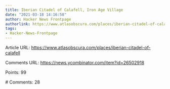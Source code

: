```yaml
---
title: Iberian Citadel of Calafell, Iron Age Village
date: "2021-03-18 14:16:58"
author: Hacker News Frontpage
authorlink: https://www.atlasobscura.com/places/iberian-citadel-of-calafell
tags:
- Hacker-News-Frontpage
---
```


<p>Article URL: <a href="https://www.atlasobscura.com/places/iberian-citadel-of-calafell">https://www.atlasobscura.com/places/iberian-citadel-of-calafell</a></p>
<p>Comments URL: <a href="https://news.ycombinator.com/item?id=26502918">https://news.ycombinator.com/item?id=26502918</a></p>
<p>Points: 99</p>
<p># Comments: 28</p>
